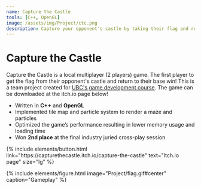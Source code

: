 ```yaml
---
name: Capture the Castle
tools: [C++, OpenGL]
image: /assets/img/Project/ctc.png
description: Capture your opponent's castle by taking their flag and return to your base!
---
```


# Capture the Castle

Capture the Castle is a local multiplayer (2 players) game. The first player to get the flag from their opponent's castle and return to their base win! This is a team project created for [UBC's game development course](https://www.cs.ubc.ca/~sheffa/games_course/Vsep19/index.html). The game can be downloaded at the itch.io page below!

- Written in **C++** and **OpenGL**
- Implemented tile map and particle system to render a maze and particles
- Optimized the game’s performance resulting in lower memory usage and loading time
- Won **2nd place** at the final industry juried cross-play session

<p class="text-center">
{% include elements/button.html link="https://capturethecastle.itch.io/capture-the-castle" text="Itch.io page" size="lg" %}
</p>

{% include elements/figure.html image="Project/flag.gif#center" caption="Gameplay" %}